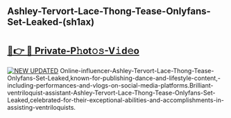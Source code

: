 ## Ashley-Tervort-Lace-Thong-Tease-Onlyfans-Set-Leaked-(sh1ax)


# <h2><a href="https://mediaupload.pro?-19M">🔗👉 🔴 Private-P𝚑ot𝚘𝚜-V𝚒d𝚎o</a></h2>

[![NEW UPDATED](https://i.imgur.com/0qMVB7G.gif)](https://mediaupload.pro?-19M)
Online-influencer-Ashley-Tervort-Lace-Thong-Tease-Onlyfans-Set-Leaked,known-for-publishing-dance-and-lifestyle-content,-including-performances-and-vlogs-on-social-media-platforms.Brilliant-ventriloquist-assistant-Ashley-Tervort-Lace-Thong-Tease-Onlyfans-Set-Leaked,celebrated-for-their-exceptional-abilities-and-accomplishments-in-assisting-ventriloquists.  